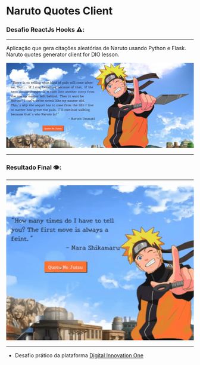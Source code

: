 # Naruto Quotes Client

### Desafio ReactJs Hooks ⚠️:
***
Aplicação que gera citações aleatórias de Naruto usando Python e Flask. Naruto quotes generator client for DIO lesson.

![Foto Resultado](https://github.com/Davi-Perdigao/Desafios_DIO/blob/main/Spread%20FullStack%20Developer/ReactJS/Introdu%C3%A7%C3%A3o%20aos%20React%20Hooks/images/screenshot.png)
***

### Resultado Final 👁️:
***
![GIF Resultado](https://github.com/Davi-Perdigao/Desafios_DIO/blob/main/Spread%20FullStack%20Developer/ReactJS/Introdu%C3%A7%C3%A3o%20aos%20React%20Hooks/images/Naruto.gif)
***

- Desafio prático da plataforma [Digital Innovation One](https://web.digitalinnovation.one/home "Digital Innovation One")
